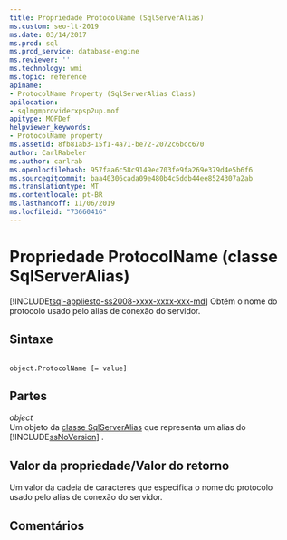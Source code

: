 ```yaml
---
title: Propriedade ProtocolName (SqlServerAlias)
ms.custom: seo-lt-2019
ms.date: 03/14/2017
ms.prod: sql
ms.prod_service: database-engine
ms.reviewer: ''
ms.technology: wmi
ms.topic: reference
apiname:
- ProtocolName Property (SqlServerAlias Class)
apilocation:
- sqlmgmproviderxpsp2up.mof
apitype: MOFDef
helpviewer_keywords:
- ProtocolName property
ms.assetid: 8fb81ab3-15f1-4a71-be72-2072c6bcc670
author: CarlRabeler
ms.author: carlrab
ms.openlocfilehash: 957faa6c58c9149ec703fe9fa269e379d4e5b6f6
ms.sourcegitcommit: baa40306cada09e480b4c5ddb44ee8524307a2ab
ms.translationtype: MT
ms.contentlocale: pt-BR
ms.lasthandoff: 11/06/2019
ms.locfileid: "73660416"
---
```

# <a name="protocolname-property-sqlserveralias-class"></a>Propriedade ProtocolName (classe SqlServerAlias)
[!INCLUDE[tsql-appliesto-ss2008-xxxx-xxxx-xxx-md](../../../includes/tsql-appliesto-ss2008-xxxx-xxxx-xxx-md.md)]
  Obtém o nome do protocolo usado pelo alias de conexão do servidor.  
  
## <a name="syntax"></a>Sintaxe  
  
```  
  
object.ProtocolName [= value]  
```  
  
## <a name="parts"></a>Partes  
 *object*  
 Um objeto da [classe SqlServerAlias](../../../relational-databases/wmi-provider-configuration-classes/sqlserveralias-class/sqlserveralias-class.md) que representa um alias do [!INCLUDE[ssNoVersion](../../../includes/ssnoversion-md.md)] .  
  
## <a name="property-valuereturn-value"></a>Valor da propriedade/Valor do retorno  
 Um valor da cadeia de caracteres que especifica o nome do protocolo usado pelo alias de conexão do servidor.  
  
## <a name="remarks"></a>Comentários  
  

